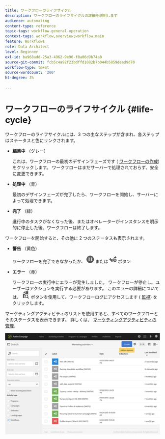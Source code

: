 ```yaml
---
title: ワークフローのライフサイクル
description: ワークフローのライフサイクルの詳細を説明します
audience: automating
content-type: reference
topic-tags: workflow-general-operation
context-tags: workflow,overview;workflow,main
feature: Workflows
role: Data Architect
level: Beginner
exl-id: ba968add-25a3-4962-9e90-f0a06d9b74a8
source-git-commit: fcb5c4a92f23bdffd1082b7b044b5859dead9d70
workflow-type: tm+mt
source-wordcount: '200'
ht-degree: 3%

---
```


# ワークフローのライフサイクル {#life-cycle}

ワークフローのライフサイクルには、3 つの主なステップが含まれ、各ステップはステータスと色にリンクされます。

* **編集中** （グレー）

   これは、ワークフローの最初のデザインフェーズです ( [ワークフローの作成](../../automating/using/building-a-workflow.md#creating-a-workflow)) をクリックします。 ワークフローはまだサーバーで処理されておらず、安全に変更できます。

* **処理中** （青）

   最初のデザインフェーズが完了したら、ワークフローを開始し、サーバーによって処理できます。

* **完了** （緑）

   進行中のタスクがなくなった後、またはオペレーターがインスタンスを明示的に停止した後、ワークフローは終了します。

ワークフローを開始すると、その他に 2 つのステータスも表示されます。

* **警告** （黄色）

   ワークフローを完了できなかったか、 ![](assets/pause_darkgrey-24px.png) または ![](assets/check_pause_darkgrey-24px.png) ボタン

* **エラー** （赤）

   ワークフローの実行中にエラーが発生しました。 ワークフローが停止し、ユーザーはアクションを実行する必要があります。 このエラーの詳細については、 ![](assets/printpreview_darkgrey-24px.png) ボタンを使用して、ワークフローログにアクセスします ( [監視](../../automating/using/monitoring-workflow-execution.md)) をクリックします。

マーケティングアクティビティのリストを使用すると、すべてのワークフローとそのステータスを表示できます。 詳しくは、 [マーケティングアクティビティの管理](../../start/using/marketing-activities.md#about-marketing-activities).

![](assets/wkf_execution_3.png)
